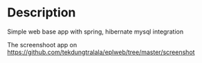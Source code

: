 # Description
Simple web base app with spring, hibernate mysql integration

The screenshoot app on 
https://github.com/tekdungtralala/eplweb/tree/master/screenshot
